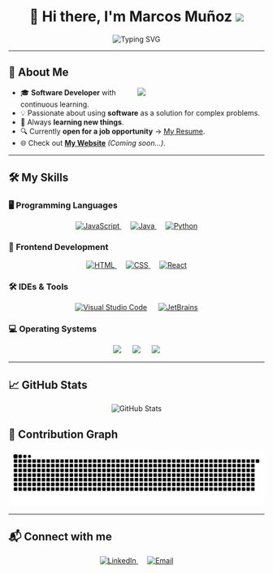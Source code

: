 ### <h1 align="center">👋 Hi there, I'm Marcos Muñoz <img src="https://media.giphy.com/media/hvRJCLFzcasrR4ia7z/giphy.gif" width="30"></h1>

<p align="center">
  <a>
    <img src="https://readme-typing-svg.herokuapp.com?font=Time+New+Roman&color=%23C8BE25&size=25&center=true&vCenter=true&width=600&height=100&lines=Software+Engineer;Computer+Science+Student;Competitive+Programmer;Always+learning+new+things" alt="Typing SVG">
  </a>
</p>

---

## 🧐 About Me

<p align="left">
  <img align="right" src="https://github.com/7oSkaaa/7oSkaaa/blob/main/Images/Right_Side.gif?raw=true" width="250px">
</p>

- 🎓 **Software Developer** with continuous learning.
- 💡 Passionate about using **software** as a solution for complex problems.
- 🚀 Always **learning new things**.
- 🔍 Currently **open for a job opportunity** → [My Resume](https://drive.google.com/file/d/12qAicLZF64_o0SIaga_dU4VHJQrdemUw/view?usp=drive_link).
- 🌐 Check out **[My Website](#)** *(Coming soon...)*.

---

## 🛠️ My Skills

### 🖥️ Programming Languages
<p align="center"> 
  <a href="https://developer.mozilla.org/en-US/docs/Web/JavaScript" target="_blank">
    <img alt="JavaScript" src="https://img.shields.io/badge/JavaScript%20-%23F7DF1E.svg?style=plastic&logo=javascript&logoColor=black">
  </a>
  &emsp;
  <a href="https://www.java.com" target="_blank"> 
    <img alt="Java" src="https://img.shields.io/badge/Java-%23007396.svg?style=plastic&logo=java&logoColor=white">
  </a>
  &emsp;
  <a href="https://www.python.org" target="_blank">
    <img alt="Python" src="https://img.shields.io/badge/Python%20-%2314354C.svg?style=plastic&logo=python&logoColor=white">
  </a>
</p>

### 🎨 Frontend Development
<p align="center"> 
  <a href="https://www.w3.org/html/" target="_blank"> 
    <img alt="HTML" src="https://img.shields.io/badge/HTML5%20-%23E34F26.svg?style=plastic&logo=html5&logoColor=white">
  </a>
  &emsp;
  <a href="https://www.w3schools.com/css/" target="_blank">
    <img alt="CSS" src="https://img.shields.io/badge/CSS%20-%231572B6.svg?style=plastic&logo=css3&logoColor=white">
  </a>
  &emsp;
  <a href="https://react.dev/" target="_blank">
    <img alt="React" src="https://img.shields.io/badge/react-%2361DAFB.svg?style=plastic&logo=React&logoColor=black">
  </a>
</p>

### 🛠️ IDEs & Tools
<p align="center">
  <a href="#"><img alt="Visual Studio Code" src="https://img.shields.io/badge/Visual%20Studio%20Code-0078d7.svg?style=plastic&logo=visual-studio-code&logoColor=white"></a>
  &emsp;
  <a href="#"><img alt="JetBrains" src="https://img.shields.io/badge/jetbrains-%23000000.svg?style=plastic&logo=jetbrains&logoColor=white"></a>
</p>

### 💻 Operating Systems
<p align="center">
  <a href="#"><img src="https://img.shields.io/badge/Linux-FCC624?style=plastic&logo=linux&logoColor=black"></a>
  &emsp;
  <a href="#"><img src="https://img.shields.io/badge/Ubuntu-E95420?style=plastic&logo=ubuntu&logoColor=white"></a>
  &emsp;
  <a href="#"><img src="https://img.shields.io/badge/Windows-0078D6?style=plastic&logo=windows&logoColor=white"></a>
</p>

---

## 📈 GitHub Stats
<p align="center">
  <img src="https://github-readme-stats.vercel.app/api?username=marcos-munoz&show_icons=true&theme=dark" alt="GitHub Stats">
</p>

## 🐍 Contribution Graph
<p align="center">
  <img src="https://github.com/7oSkaaa/7oSkaaa/blob/output/github-contribution-grid-snake.svg" alt="Snake animation">
</p>

---

## 📬 Connect with me
<p align="center">
  <a href="https://www.linkedin.com/in/marcos-mu%C3%B1oz-velasco-9353b0289/" target="_blank">
    <img src="https://img.shields.io/badge/LinkedIn-blue?style=plastic&logo=linkedin" alt="LinkedIn">
  </a>
  &emsp;
  <a href="mailto:mmvpela@gmail.com.com">
    <img src="https://img.shields.io/badge/Email-D14836?style=plastic&logo=gmail&logoColor=white" alt="Email">
  </a>
</p>
